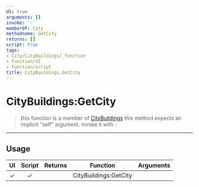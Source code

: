 ```yaml
---
UI: true
arguments: []
invoke: ':'
memberOf: City
methodname: GetCity
returns: []
script: true
tags:
- City/CityBuildings/_function
- function/UI
- function/script
title: CityBuildings.GetCity
---
```

# CityBuildings:GetCity
> this function is a member of [CityBuildings](civ-6/lua/CityBuildings.md)
> this method expects an implicit "self" argument. invoke it with `:`
-----
## Usage
|  UI | Script | Returns | Function | Arguments |
|:---:|:------:|-------:|:--------:|:---------|
|✓|✓||CityBuildings:GetCity||
